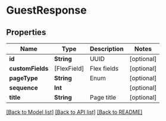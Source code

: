 # GuestResponse

## Properties
Name | Type | Description | Notes
------------ | ------------- | ------------- | -------------
**id** | **String** | UUID | [optional] 
**customFields** | [FlexField] | Flex fields | [optional] 
**pageType** | **String** | Enum | [optional] 
**sequence** | **Int** |  | [optional] 
**title** | **String** | Page title | [optional] 

[[Back to Model list]](../README.md#documentation-for-models) [[Back to API list]](../README.md#documentation-for-api-endpoints) [[Back to README]](../README.md)


